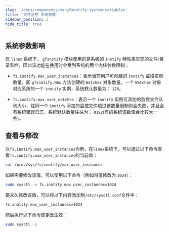 ```yaml
---
slug: '/docs/components/os-gfsnotify-system-variables'
title: '文件监控-系统参数'
sidebar_position: 3
hide_title: true
---
```


## 系统参数影响

在 `linux` 系统下， `gfsnotify` 模块使用的是系统的 `inotify` 特性来实现的文件/目录监控，因此该功能在使用时会受到系统的两个内核参数限制：

- `fs.inotify.max_user_instances`：表示当前用户可创建的 `inotify` 监控实例数量，即 `gfsnotify.New` 方法创建的 `Watcher` 对象数量，一个 `Watcher` 对象对应系统的一个 `inotify` 实例，系统默认数量为： `128`。

- `fs.inotify.max_user_watches`：表示一个 `inotify` 实例可添加的监控文件队列大小，往同一个 `inotify` 添加的监控文件超过该数量限制则会失败，并且会有系统错误日志，系统默认数量往往为： `8192`(有的系统该数值会比较大一些)。


## 查看与修改

以`fs.inotify.max_user_instances`为例，在`linux`系统下，可以通过以下命令查看`fs.inotify.max_user_instances`的当前值：
```bash
cat /proc/sys/fs/inotify/max_user_instances
```

如果需要修改该值，可以使用以下命令（例如将值修改为 `1024`）：
```bash
sudo sysctl -w fs.inotify.max_user_instances=1024
```

要永久修改该值，可以将以下内容添加到`/etc/sysctl.conf`文件中：
```bash
fs.inotify.max_user_instances=1024
```
然后执行以下命令使更改生效：
```bash
sudo sysctl -p
```

